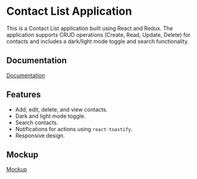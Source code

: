 # Contact List Application

This is a Contact List application built using React and Redux. The application supports CRUD operations (Create, Read, Update, Delete) for contacts and includes a dark/light mode toggle and search functionality.
## Documentation

[Documentation](https://www.notion.so/Contact-List-Application-b8588889846447178bdd4293a4fa682e?pvs=4)


## Features

- Add, edit, delete, and view contacts.
- Dark and light mode toggle.
- Search contacts.
- Notifications for actions using `react-toastify`.
- Responsive design.


## Mockup

[Mockup](https://app.eraser.io/workspace/VZgdhiB5bT8SQLEjyKEO)
